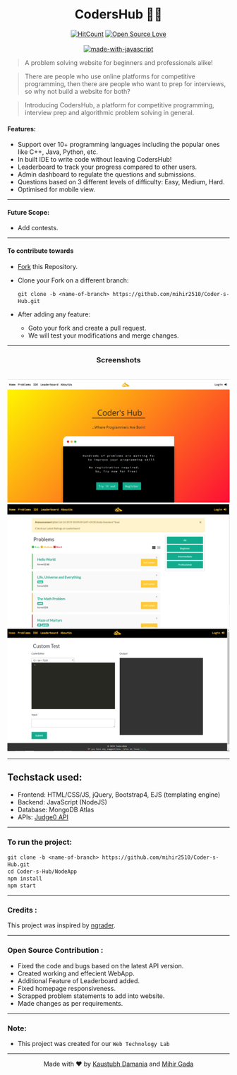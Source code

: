 ﻿<div align="center">
	<h1>CodersHub 👨‍💻</h1>

[![HitCount](http://hits.dwyl.io/mihir2510/Coder-s-Hub.svg)](http://hits.dwyl.io/mihir2510/Coder-s-Hub)
[![Open Source Love](https://badges.frapsoft.com/os/v1/open-source.png?v=103)](https://github.com/ellerbrock/open-source-badges/)
<br><br>
[![made-with-javascript](https://forthebadge.com/images/badges/made-with-javascript.svg)](https://www.javascript.org/)

</div>

> A problem solving website for beginners and professionals alike!

> There are people who use online platforms for competitive programming, then there are people who want to prep for interviews, so why not build a website for both?

> Introducing CodersHub, a platform for competitive programming, interview prep and algorithmic problem solving in general.

#### Features:
* Support over 10+ programming languages including the popular ones like C++, Java, Python, etc.
* In built IDE to write code without leaving CodersHub!
* Leaderboard to track your progress compared to other users.
* Admin dashboard to regulate the questions and submissions.
* Questions based on 3 different levels of difficulty: Easy, Medium, Hard.
* Optimised for mobile view.

------------------------------------------
#### Future Scope:

* Add contests.

------------------------------------------

#### To contribute towards
* [Fork](https://github.com/mihir2510/Coder-s-Hub) this Repository.
* Clone your Fork on a different branch:

	 ```
     git clone -b <name-of-branch> https://github.com/mihir2510/Coder-s-Hub.git
     ```
* After adding any feature:
	* Goto your fork and create a pull request.
	* We will test your modifications and merge changes.

------------------------------------------


<div align="center">

<h3 > Screenshots  </h3>
<br>
<img src="assets/Home.PNG" width=700px>
<br>
<img src="assets/Problem.PNG" width=700px>
<br>
<img src="assets/IDE.PNG" width=700px>
<br>

</div>

------------------------------------------
## Techstack used:
- Frontend: HTML/CSS/JS, jQuery, Bootstrap4, EJS (templating engine)
- Backend: JavaScript (NodeJS)
- Database: MongoDB Atlas
- APIs: [Judge0 API](https://api.judge0.com/)

------------------------------------------
### To run the project:
```
git clone -b <name-of-branch> https://github.com/mihir2510/Coder-s-Hub.git
cd Coder-s-Hub/NodeApp
npm install
npm start
```
------------------------------------------

### Credits :

This project was inspired by [ngrader](https://github.com/nisaruj/ngrader).

------------------------------------------

### Open Source Contribution :

- Fixed the code and bugs based on the latest API version.
- Created working and effecient WebApp.
- Additional Feature of Leaderboard added.
- Fixed homepage responsiveness.
- Scrapped problem statements to add into website.
- Made changes as per requirements.
------------------------------------------

### Note:

- This project was created for our `Web Technology Lab`

------------------------------------------

<div align="center">

Made with :heart:   by <a href="https://github.com/KaustubhDamania">Kaustubh Damania</a> and <a href="https://github.com/mihir2510">Mihir Gada</a>

</div>
